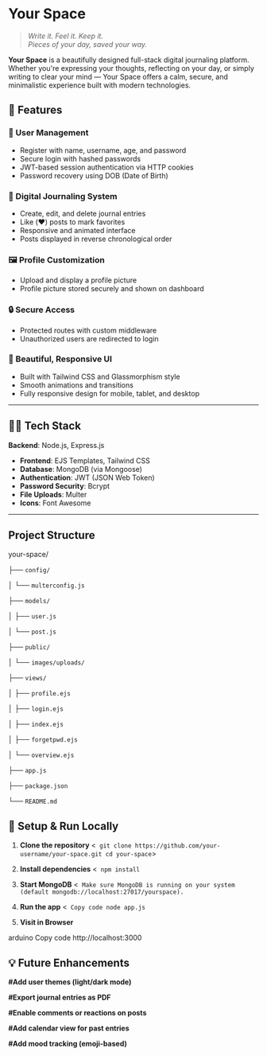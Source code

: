 # Your Space
> _Write it. Feel it. Keep it._  
> _Pieces of your day, saved your way._

**Your Space** is a beautifully designed full-stack digital journaling platform. Whether you're expressing your thoughts, reflecting on your day, or simply writing to clear your mind — Your Space offers a calm, secure, and minimalistic experience built with modern technologies.

## 🌟 Features

### 👤 User Management
- Register with name, username, age, and password
- Secure login with hashed passwords
- JWT-based session authentication via HTTP cookies
- Password recovery using DOB (Date of Birth)

### 🧠 Digital Journaling System
- Create, edit, and delete journal entries
- Like (❤️) posts to mark favorites
- Responsive and animated interface
- Posts displayed in reverse chronological order

### 🖼️ Profile Customization
- Upload and display a profile picture
- Profile picture stored securely and shown on dashboard

### 🔒 Secure Access
- Protected routes with custom middleware
- Unauthorized users are redirected to login

### 💅 Beautiful, Responsive UI
- Built with Tailwind CSS and Glassmorphism style
- Smooth animations and transitions
- Fully responsive design for mobile, tablet, and desktop

---



## 🧑‍💻 Tech Stack

**Backend**: Node.js, Express.js
- **Frontend**: EJS Templates, Tailwind CSS
- **Database**: MongoDB (via Mongoose)
- **Authentication**: JWT (JSON Web Token)
- **Password Security**: Bcrypt
- **File Uploads**: Multer
- **Icons**: Font Awesome

---

## Project Structure

your-space/

├── ```config/```

│ └── ```multerconfig.js```

├── ```models/```

│ ├── ```user.js```

│ └── ```post.js```

├── ```public/```

│ └── ```images/uploads/```

├── ```views/```

│ ├── ```profile.ejs```

│ ├── ```login.ejs```

│ ├── ```index.ejs```

│ ├── ```forgetpwd.ejs```

│ └── ```overview.ejs```

├── ```app.js```

├── ```package.json```

└── ```README.md```


## 🚀 Setup & Run Locally

1. **Clone the repository**
<```
git clone https://github.com/your-username/your-space.git
cd your-space```>

2. **Install dependencies**
<```
npm install```

3. **Start MongoDB**
<```
Make sure MongoDB is running on your system (default mongodb://localhost:27017/yourspace).```

4. **Run the app**
<```
Copy code
node app.js```

5. **Visit in Browser**

arduino
Copy code
http://localhost:3000

## 💡 Future Enhancements

**#Add user themes (light/dark mode)**

**#Export journal entries as PDF**

**#Enable comments or reactions on posts**

**#Add calendar view for past entries**

**#Add mood tracking (emoji-based)**
